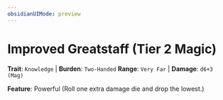 ```yaml
---
obsidianUIMode: preview
---
```

# Improved Greatstaff (Tier 2 Magic)

**Trait**: `Knowledge` | **Burden**: `Two-Handed`
**Range**: `Very Far` | **Damage**: `d6+3 (Mag)`

**Feature**: Powerful (Roll one extra damage die and drop the lowest.)
